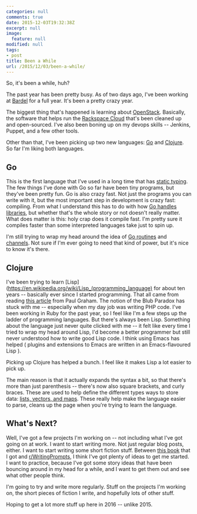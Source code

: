 ```yaml
---
categories: null
comments: true
date: 2015-12-03T19:32:38Z
excerpt: null
image:
  feature: null
modified: null
tags:
- post
title: Been a While
url: /2015/12/03/been-a-while/
---
```


So, it's been a while, huh?

The past year has been pretty busy. As of two days ago, I've been working at [Bardel](http://bardel.ca) for a full year. It's been a pretty crazy year.

The biggest thing that's happened is learning about [OpenStack](https://www.openstack.org/). Basically, the software that helps run the [Rackspace Cloud](http://www.rackspace.com/cloud) that's been cleaned up and open-sourced. I've also been boning up on my devops skills -- Jenkins, Puppet, and a few other tools.

<!--more-->

Other than that, I've been picking up two new languages: [Go](https://golang.org/) and [Clojure](http://clojure.org/). So far I'm liking both languages.

## Go

This is the first language that I've used in a long time that has [static typing](http://stackoverflow.com/questions/1517582/what-is-the-difference-between-statically-typed-and-dynamically-typed-languages). The few things I've done with Go so far have been tiny programs, but they've been pretty fun. Go is also crazy fast. Not just the programs you can write with it, but the most important step in development is crazy fast: compiling. From what I understand this has to do with how [Go handles libraries](http://stackoverflow.com/questions/2976630/why-does-go-compile-so-quickly), but whether that's the whole story or not doesn't really matter. What does matter is this: holy crap does it compile fast. I'm pretty sure it compiles faster than some interpreted languages take just to spin up.

I'm still trying to wrap my head around the idea of [Go routines](https://gobyexample.com/goroutines) and [channels](https://tour.golang.org/concurrency/2). Not sure if I'm ever going to need that kind of power, but it's nice to know it's there.

## Clojure

I've been trying to learn [Lisp](https://en.wikipedia.org/wiki/Lisp_(programming_language) for about ten years -- basically ever since I started programming. That all came from reading [this article](http://paulgraham.com/avg.html) from Paul Graham. The notion of the Blub Paradox has stuck with me -- especially when my day job was writing PHP code. I've been working in Ruby for the past year, so I feel like I'm a few steps up the ladder of programming languages. But there's always been Lisp. Something about the language just never quite clicked with me -- it felt like every time I tried to wrap my head around Lisp, I'd become a better programmer but still never understood how to write good Lisp code. I think using Emacs has helped ( plugins and extensions to Emacs are written in an Emacs-flavoured Lisp ).

Picking up Clojure has helped a bunch. I feel like it makes Lisp a lot easier to pick up.

The main reason is that it actually expands the syntax a bit, so that there's more than just parenthesis -- there's now also square brackets, and curly braces. These are used to help define the different types ways to store data: [lists, vectors, and maps](http://xahlee.info/clojure/clojure_collection_sequence.html). These really help make the language easier to parse, cleans up the page when you're trying to learn the language.

## What's Next?

Well, I've got a few projects I'm working on -- not including what I've got going on at work. I want to start writing more. Not just regular blog posts, either. I want to start writing some short fiction stuff. Between [this book](http://www.amazon.ca/642-Things-Write-About-Journal/dp/1452105448) that I got and [r/WritingPrompts](https://www.reddit.com/r/WritingPrompts), I think I've got plenty of ideas to get me started. I want to practice, because I've got some story ideas that have been bouncing around in my head for a while, and I want to get them out and see what other people think.

I'm going to try and write more regularly. Stuff on the projects I'm working on, the short pieces of fiction I write, and hopefully lots of other stuff.

Hoping to get a lot more stuff up here in 2016 -- unlike 2015.
